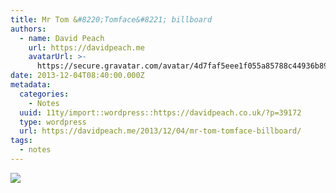 ```yaml
---
title: Mr Tom &#8220;Tomface&#8221; billboard
authors:
  - name: David Peach
    url: https://davidpeach.me
    avatarUrl: >-
      https://secure.gravatar.com/avatar/4d7faf5eee1f055a85788c44936b8995eaab6dfb004e7854ec747ccb272e91ee?s=96&d=mm&r=g
date: 2013-12-04T08:40:00.000Z
metadata:
  categories:
    - Notes
  uuid: 11ty/import::wordpress::https://davidpeach.co.uk/?p=39172
  type: wordpress
  url: https://davidpeach.me/2013/12/04/mr-tom-tomface-billboard/
tags:
  - notes
---
```

[![](/assets/IMG_20131204_084025-scaled-5fYlrgWVdgl5.jpg)](/assets/IMG_20131204_084025-scaled-5fYlrgWVdgl5.jpg)